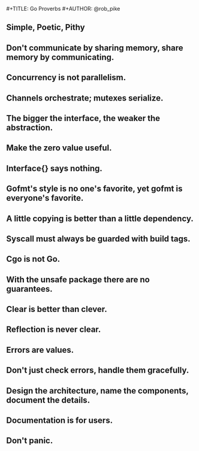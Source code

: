 #+TITLE: Go Proverbs
#+AUTHOR: @rob_pike

## Simple, Poetic, Pithy

## Don't communicate by sharing memory, share memory by communicating.

## Concurrency is not parallelism.

## Channels orchestrate; mutexes serialize.

## The bigger the interface, the weaker the abstraction.

## Make the zero value useful.

## Interface{} says nothing.

## Gofmt's style is no one's favorite, yet gofmt is everyone's favorite.

## A little copying is better than a little dependency.

## Syscall must always be guarded with build tags.

## Cgo is not Go.

## With the unsafe package there are no guarantees.

## Clear is better than clever.

## Reflection is never clear.

## Errors are values.

## Don't just check errors, handle them gracefully.

## Design the architecture, name the components, document the details.

## Documentation is for users.

## Don't panic.
